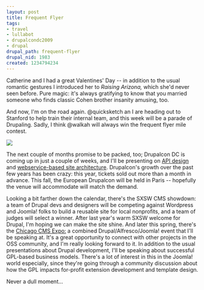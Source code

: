 ```yaml
--- 
layout: post
title: Frequent Flyer
tags: 
- travel
- lullabot
- drupalcondc2009
- drupal
drupal_path: frequent-flyer
drupal_nid: 1983
created: 1234794234
---
```

Catherine and I had a great Valentines' Day -- in addition to the usual romantic gestures I introduced her to <em>Raising Arizona,</em> which she'd never seen before. Pure magic: it's always gratifying to know that you married someone who finds classic Cohen brother insanity amusing, too.



And now, I'm on the road again. @quicksketch an I are heading out to Stanford to help train their internal team, and this week will be a parade of Drupaling. Sadly, I think @walkah will always win the frequent flyer mile contest.



![](/files/ord.jpg)



The next couple of months promise to be packed, too; Drupalcon DC is coming up in just a couple of weeks, and I'll be presenting on <a href="http://dc2009.drupalcon.org/session/building-apis-rock">API design</a> and <a href="http://dc2009.drupalcon.org/session/promiscuous-drupal-building-your-site-web-apis">webservice-based site architecture</a>. Drupalcon's growth over the past few years has been crazy: this year, tickets sold out more than a month in advance. This fall, the European Drupalcon will be held in Paris -- hopefully the venue will accommodate will match the demand.



Looking a bit farther down the calendar, there's the SXSW CMS showdown: a team of Drupal devs and designers will be competing against Wordpress and Joomla! folks to build a reusable site for local nonprofits, and a team of judges will select a winner. After last year's warm SXSW welcome for Drupal, I'm hoping we can make the site shine. And later this spring, there's the <a href="http://www.cmsassociation.com/25.html">Chicago CMS Expo:</a> a combined Drupal/Alfresco/Joomla! event that I'll be speaking at. It's a great opportunity to connect with other projects in the OSS community, and I'm really looking forward to it. In addition to the usual presentations about Drupal development, I'll be speaking about successful GPL-based business models. There's a lot of interest in this in the Joomla! world especially, since they're going through a community discussion about how the GPL impacts for-profit extension development and template design.



Never a dull moment...
